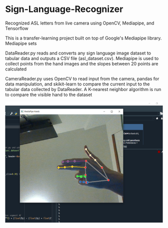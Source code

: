 # Sign-Language-Recognizer
Recognized ASL letters from live camera using OpenCV, Mediapipe, and Tensorflow

This is a transfer-learning project built on top of Google's Mediapipe library. Mediapipe sets 

DataReader.py reads and converts any sign language image dataset to tabular data and outputs a CSV file (asl_dataset.csv). Mediapipe is used to collect points from the hand images and the slopes between 20 points are calculated

CameraReader.py uses OpenCV to read input from the camera, pandas for data manipulation, and skikit-learn to compare the current input to the tabular data collected by DataReader. A K-nearest neighbor algorithm is run to compare the visible hand to the dataset

![This is a sample of the application showing the letter H](https://raw.githubusercontent.com/botmalka/Sign-Language-Recognizer/main/ASL-H.png "The ASL letter H")
